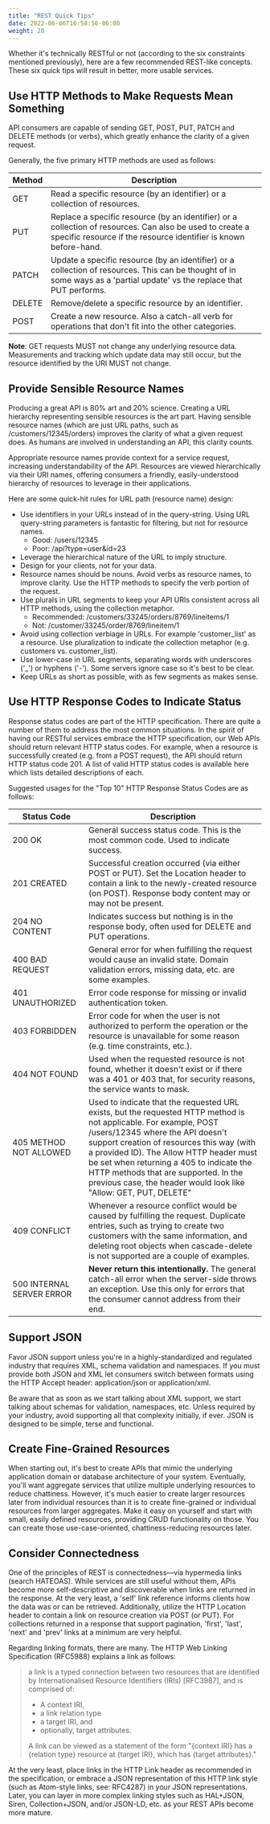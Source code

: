 ```yaml
---
title: "REST Quick Tips"
date: 2022-06-06T16:58:56-06:00
weight: 20
---
```

Whether it's technically RESTful or not (according to the six constraints mentioned previously), here are a few recommended REST-like concepts. These six quick tips will result in better, more usable services.

## Use HTTP Methods to Make Requests Mean Something
API consumers are capable of sending GET, POST, PUT, PATCH and DELETE methods (or verbs), which greatly enhance the clarity of a given request.

Generally, the five primary HTTP methods are used as follows:

| Method | Description |
| ---- | ----------- |
| GET  | Read a specific resource (by an identifier) or a collection of resources.|
| PUT  | Replace a specific resource (by an identifier) or a collection of resources. Can also be used to create a specific resource if the resource identifier is known before-hand.|
| PATCH | Update a specific resource (by an identifier) or a collection of resources. This can be thought of in some ways as a 'partial update' vs the replace that PUT performs.|
| DELETE | Remove/delete a specific resource by an identifier. |
| POST | Create a new resource. Also a catch-all verb for operations that don't fit into the other categories. |

__Note__: GET requests MUST not change any underlying resource data. Measurements and tracking which update data may still occur, but the resource identified by the URI MUST not change.

## Provide Sensible Resource Names
Producing a great API is 80% art and 20% science. Creating a URL hierarchy representing sensible resources is the art part. Having sensible resource names (which are just URL paths, such as /customers/12345/orders) improves the clarity of what a given request does. As humans are involved in understanding an API, this clarity counts.

Appropriate resource names provide context for a service request, increasing understandability of the API. Resources are viewed hierarchically via their URI names, offering consumers a friendly, easily-understood hierarchy of resources to leverage in their applications.

Here are some quick-hit rules for URL path (resource name) design:
* Use identifiers in your URLs instead of in the query-string. Using URL query-string parameters is fantastic for filtering, but not for resource names.
    * Good: /users/12345
    * Poor: /api?type=user&id=23
* Leverage the hierarchical nature of the URL to imply structure.
* Design for your clients, not for your data.
* Resource names should be nouns. Avoid verbs as resource names, to improve clarity. Use the HTTP methods to specify the verb portion of the request.
* Use plurals in URL segments to keep your API URIs consistent across all HTTP methods, using the collection metaphor.
    * Recommended: /customers/33245/orders/8769/lineitems/1
    * Not: /customer/33245/order/8769/lineitem/1
* Avoid using collection verbiage in URLs. For example 'customer_list' as a resource. Use pluralization to indicate the collection metaphor (e.g. customers vs. customer_list).
* Use lower-case in URL segments, separating words with underscores ('_') or hyphens ('-'). Some servers ignore case so it's best to be clear.
* Keep URLs as short as possible, with as few segments as makes sense.

## Use HTTP Response Codes to Indicate Status
Response status codes are part of the HTTP specification. There are quite a number of them to address the most common situations. In the spirit of having our RESTful services embrace the HTTP specification, our Web APIs should return relevant HTTP status codes. For example, when a resource is successfully created (e.g. from a POST request), the API should return HTTP status code 201. A list of valid HTTP status codes is available here which lists detailed descriptions of each.

Suggested usages for the "Top 10" HTTP Response Status Codes are as follows:

| Status Code | Description |
| ----------- | ----------- |
| 200 OK      | General success status code. This is the most common code. Used to indicate success. |
| 201 CREATED | Successful creation occurred (via either POST or PUT). Set the Location header to contain a link to the newly-created resource (on POST). Response body content may or may not be present. |
| 204 NO CONTENT | Indicates success but nothing is in the response body, often used for DELETE and PUT operations. |
| 400 BAD REQUEST | General error for when fulfilling the request would cause an invalid state. Domain validation errors, missing data, etc. are some examples. |
| 401 UNAUTHORIZED | Error code response for missing or invalid authentication token. |
| 403 FORBIDDEN | Error code for when the user is not authorized to perform the operation or the resource is unavailable for some reason (e.g. time constraints, etc.). |
| 404 NOT FOUND | Used when the requested resource is not found, whether it doesn't exist or if there was a 401 or 403 that, for security reasons, the service wants to mask. |
| 405 METHOD NOT ALLOWED | Used to indicate that the requested URL exists, but the requested HTTP method is not applicable. For example, POST /users/12345 where the API doesn't support creation of resources this way (with a provided ID). The Allow HTTP header must be set when returning a 405 to indicate the HTTP methods that are supported. In the previous case, the header would look like "Allow: GET, PUT, DELETE" |
| 409 CONFLICT | Whenever a resource conflict would be caused by fulfilling the request. Duplicate entries, such as trying to create two customers with the same information, and deleting root objects when cascade-delete is not supported are a couple of examples. |
| 500 INTERNAL SERVER ERROR | __Never return this intentionally.__ The general catch-all error when the server-side throws an exception. Use this only for errors that the consumer cannot address from their end. |

## Support JSON
Favor JSON support unless you're in a highly-standardized and regulated industry that requires XML, schema validation and namespaces. If you must provide both JSON and XML let consumers switch between formats using the HTTP Accept header: application/json or application/xml.

Be aware that as soon as we start talking about XML support, we start talking about schemas for validation, namespaces, etc. Unless required by your industry, avoid supporting all that complexity initially, if ever. JSON is designed to be simple, terse and functional.

## Create Fine-Grained Resources
When starting out, it's best to create APIs that mimic the underlying application domain or database architecture of your system. Eventually, you'll want aggregate services that utilize multiple underlying resources to reduce chattiness. However, it's much easier to create larger resources later from individual resources than it is to create fine-grained or individual resources from larger aggregates. Make it easy on yourself and start with small, easily defined resources, providing CRUD functionality on those. You can create those use-case-oriented, chattiness-reducing resources later.

## Consider Connectedness
One of the principles of REST is connectedness—via hypermedia links (search HATEOAS). While services are still useful without them, APIs become more self-descriptive and discoverable when links are returned in the response. At the very least, a 'self' link reference informs clients how the data was or can be retrieved. Additionally, utilize the HTTP Location header to contain a link on resource creation via POST (or PUT). For collections returned in a response that support pagination, 'first', 'last', 'next' and 'prev' links at a minimum are very helpful.

Regarding linking formats, there are many. The HTTP Web Linking Specification (RFC5988) explains a link as follows:

> a link is a typed connection between two resources that are identified by Internationalised Resource Identifiers (IRIs) [RFC3987], and is comprised of:
> * A context IRI,
> * a link relation type
> * a target IRI, and
> * optionally, target attributes.
>
> A link can be viewed as a statement of the form "{context IRI} has a {relation type} resource at {target IRI}, which has {target attributes}."

At the very least, place links in the HTTP Link header as recommended in the specification, or embrace a JSON representation of this HTTP link style (such as Atom-style links, see: RFC4287) in your JSON representations. Later, you can layer in more complex linking styles such as HAL+JSON, Siren, Collection+JSON, and/or JSON-LD, etc. as your REST APIs become more mature.